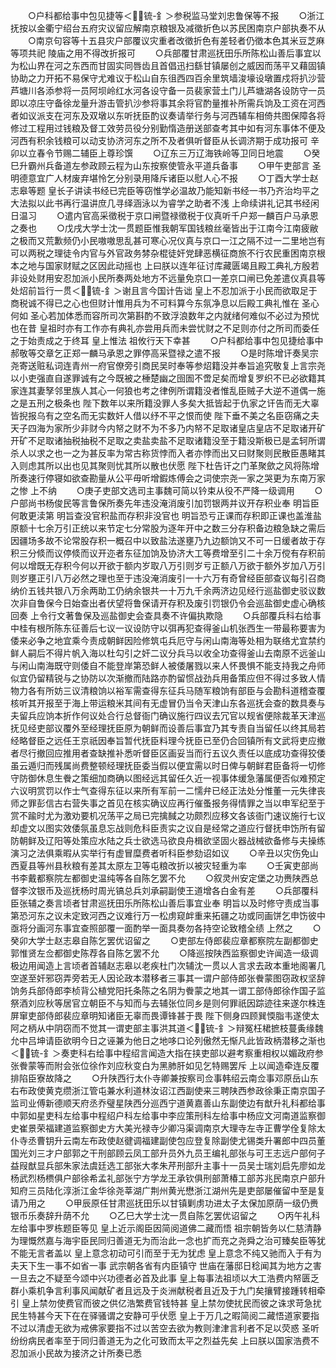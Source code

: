 <!-- { "loadSidebar": true } -->
　　○户科都给事中包见捷等＜锍-釒＞参税监马堂刘忠鲁保等不报
　　○浙江抚按以金衢宁绍台五府灾议留应解南京粮银及减徵折色以苏民困南京户部执奏不从
　　○南京句容等十五县灾户部覆议灾重者改徵折色有差轻者仍徵本色其米豆芝麻等项共祀  陵庙之用不得改折报可
　　○兵部覆甘肃巡抚田乐所陈松山善后事宜以为松山界在河之东西而甘固实同唇齿且首倡迅扫繇甘镇屡创之威因而荡平又藉固镇协助之力开拓不易保守尤难议于松山自东徂西四百余里筑墙浚壕设墩置戍将扒沙营芦塘川各添参将一员阿坝岭红水河各设守备一员裴家营土门儿芦塘湖各设防守一员即以凉庄守备徐龙量升游击管扒沙参将事其余将官酌量推补所需兵饷及工资在河西者如议派支在河东及双墩以东听抚臣酌议奏请举行务与河西辅车相倚共图保障各将修过工程用过钱粮及督工效劳员役分别勤惰造册送部查考其中如有河东事体不便及河西有积余钱粮可以动支协济河东之所不及者俱听督臣从长调济期于成功报可  辛卯以立春令节赐二辅臣上尊珍馔
　　○辽东三万辽海铁岭等卫同日地震
　　○癸巳升霸州兵备道左参政顾云程为山东按察使管永平道兵备事
　　○甲午吏部言  圣明德意宜广人材废弃堪怜乞分别录用降斥诸臣以慰人心不报
　　○丁酉大学士赵志皋等题  皇长子讲读书经已完臣等窃惟学必温故乃能知新书经一书乃齐治均平之大法拟以此书再行温讲庶几寻绎涵泳以为睿学之助者不浅  上命续讲礼记其书经闲日温习
　　○遣内官高采徵税于京口闸暨禄徵税于仪真听千户郑一麟百户马承恩之奏也
　　○戊戌大学士沈一贯题臣惟我朝军国钱粮丝毫皆出于江南今江南疲敝之极而又荒歉频仍小民嗷嗷思乱甚可寒心况仪真与京口一江之隔不过一二里地岂有可以两税之理徒令内官与外官政务棼杂棍徒奸党肆恶横征商旅不行农民重困南京根本之地与国家财赋之区因此动摇也  上曰朕以连年征讨库藏匮竭且殿工典礼方殷若非设处财用安忍加派小民所奏两处地方不远量免京口一差京口闸已免差遣仪真县等处炤前旨行一贯＜锍-釒＞谢且言今国计告诎  皇上不忍加派于小民而欲取足于商税诚不得已之心也但财计惟用兵为不可料算今东氛净息以后殿工典礼惟在  圣心何如  圣心若加体悉而容所司次第斟酌不致浮浪数年之内就绪何难似不必过为预忧也在昔  皇祖时亦有工作亦有典礼亦尝用兵而未尝忧财之不足则亦付之所司而委任之于始责成之于终耳  皇上惟法  祖攸行天下幸甚
　　○户科都给事中包见捷给事中郝敬等交章乞正郑一麟马承恩之罪停高采暨禄之遣不报
　　○是时陈增讦奏吴宗尧寄送赃私词连青州一府官僚旁引商民吴时奉等参炤籍没并奉旨追究敬复上言宗尧以小吏强直自遂罪诚有之今既被之棰楚幽之囹圄不啻足矣而增复罗织不已必欲籍其家连其妻孥邻里族人其心一何狼也考之律例所谓籍没者惟乱臣贼子大逆不道偶一施之是五刑之极条也  陛下数年以来所籍没罪人多矣大抵皆起于仇家之讦告而无大辜皆掜报乌有之空名而无实数奸人借以纾不平之恨而使  陛下垂不美之名臣窃痛之夫天子四海为家所少非财今内帑之财不为不多乃内帑不足取诸皇店皇店不足取诸开矿开矿不足取诸抽税抽税不足取之卖盐卖盐不足取诸籍没至于籍没斯极已是孟轲所谓杀人以求之也一之为甚反率为常古称货悖而入者亦悖而出又曰财聚则民散臣愚睹其入则虑其所以出也见其聚则忧其所以散也伏愿  陛下杜告讦之门革聚歛之风将陈增所奏速行停寝如欲查勘量从公平毋听增鍜炼傅会之词使宗尧一家之哭更为东南万家之惨  上不纳
　　○庚子吏部文选司主事魏可简以钤束从役不严降一级调用
　　○户部尚书杨俊民等言鲁保所奏先年违没淹消废引加罚银两并议开存积业奉  明旨臣何敢更渎第  明旨查没官积盐而存积非没官也  明旨恐亏正课而存积即正课也盖淮盐原额十七余万引正统以来节定七分常股为逐年开中之数三分存积备边粮急缺之需后因疆场多故不论常股存积一概召中以致盐法遂壅乃九边额饷又不可一日缓者故于存积三分倐而议停倐而议开迩者东征加饷及协济大工等费增至引二十余万傥有存积前何以增既无存积今何以开欲于额内岁取八万引则岁亏正额八万欲于额外岁加八万引则岁壅正引八万必然之理也至于违没淹消废引一十六万有奇曾经臣部查议每引召商纳价五钱共银八万余两助工仍纳余银共一十万九千余两济边见经行巡盐御史驳议数次非自鲁保今日始查出者伏望将鲁保请开存积及废引罚银仍令会巡盐御史虚心确核回奏  上令行文著鲁保及巡盐御史会查具奏不许偏执欺隐
　　○兵部覆兵科右给事中桂有根所陈东征善后七议一议设防守以弭再犯查得釜山机张西生一带最称要害为倭来必争之地宜乘今责成朝鲜因险修筑屯兵厄守与闲山南海等处相为联络尤宜禁约鲜人嗣后不得片帆入海以杜勾引之奸二议分兵马以收全功查得釜山去南原不远釜山与闲山南海既守则倭自不能登岸第恐鲜人被倭屠戮以来人怀畏惧不能支持我之舟师似宜仍留精锐与之协防以次渐撤而陆路亦酌留惯战劲兵用备策应但不得过多致人情物力各有所妨三议清粮饷以裕军需查得东征兵马随军粮饷有部臣与会勘科道稽查覆核听其开报至于海上带运粮米其间有无虚冒仍当令天津山东各巡抚会查的数具奏与夫留兵应饷本折作何议处合行总督衙门确议施行四议去冗官以规省便除裁革天津巡抚见经吏部议覆外至经理抚臣原为朝鲜而设善后事宜乃其专责自当留任以终其局若经略督臣之远任王京祇因奉旨暂代抚臣料理今抚臣已至仍合回镇所有文武将吏应撤者尽行撤回应推用者查缺推补悉听督臣区画妥当而行五议久责任以底成功查得狡倭虽云遁归而残属尚费整顿经理抚臣委当假以便宜需以时日俾与朝鲜君臣备将一切修守防御休息生餋之策细加商确以图经远其留任久近一视事体缓急藩属便否似难预定六议明赏罚以作士气查得东征以来所有军前一二懦弁已经正法处分惟董一元失律丧师之罪彭信古右营失事之首见在核实确议应再行催蚤报务得情罪之当以申军纪至于赏不踰时尤为激劝要机况荡平之局已完擒馘之功颇烈应移文各该衙门速议施行七议却虚文以图实效倭氛虽息忘战则危科臣责实之议自是经常之道应行督抚申饬所有留防朝鲜及辽阳等处策应水陆之兵士欲选马欲良舟楫欲坚固火器战械欲备修与夫操练演习之法俱乘暇从实举行有虚冒糜费者听科臣参劾诏如议
　　○辛丑以灾伤免山西夏县等州县秋粮有差其太原左卫等屯粮改折以被灾轻重为率
　　○壬寅吏部尚书李戴都察院左都御史温纯等各自陈乞罢不允
　　○叙灵州安定堡之功赉陕西总督李汶银币及巡抚杨时周光镐总兵刘承嗣副使王道增各白金有差
　　○兵部覆科臣张辅之奏言顷者甘肃巡抚田乐所陈松山善后事宜业奉  明旨以及时修守责成当事第恐河东之议未定致河西之议难行万一松虏窥衅重来拓疆之功或同画饼乞申饬彼中亟将分画河东事宜查照部覆一面酌举一面具奏勿各持空论致稽全绩  上然之
　　○癸卯大学士赵志皋自陈乞罢优诏留之
　　○吏部左侍郎裴应章都察院左副都御史郭惟贤左佥都御史陈荐各自陈乞罢不允
　　○降巡按陕西监察御史许闻造一级调极边用闻造上言顷者首辅赵志皋以老疾杜门次辅沈一贯以人言求去政本重地阁署几空遂至奸邪窃弄旁若无人因论政本潜移者三事其一谓户部侍郎张餋蒙图窃政权坚辞饷务兵部侍郎李桢背公植党阳托条陈之名阴为餋蒙之地其一谓工部侍郎徐作国子监祭酒刘应秋等居官立朝臣不与知而与去辅张位同乡是则何罪祇因踪迹往来遂尔株连屏窜吏部侍郎裴应章明知诸臣无辜而畏谭锋甚于畏  陛下侧身四顾巽愞脂韦遂使太阿之柄从中阴窃而不觉其一谓吏部主事洪其道＜锍-釒＞辩冤枉桾摭枝蔓夤缘魏允中吕坤请臣欲明今日之诬兼为他日之地哆口论列傲然无惭凡此皆政柄潜移之渐也＜锍-釒＞奏吏科右给事中程绍言闻造大指在挟吏部以避考察重相权以媚政府参张餋蒙等而附会张位徐作刘应秋变白为黑肺肝如见乞特赐罢斥  上以闻造牵连反覆排陷臣寮故降之
　　○升陕西行太仆寺卿兼按察司佥事韩绍云南佥事邓原岳山东右布政使黄克缵浙江管屯兼水利道林汝诏江西副使来三聘陕西参政徐秉正南京国子监司业傅新德顺天府丞乔璧星陕西分巡西宁道黄嘉善山东副使边有猷升礼科都给事中郭如星吏科左给事中程绍户科左给事中李应策刑科左给事中杨应文河南道监察御史崔景荣福建道监察御史方大美光禄寺少卿冯渠调南京大理寺左寺正曹学佺复除太仆寺丞曹钥升云南左布政使赵徤调福建副使包应登复除副使尤锡类升署郎中四员董国光刘三才户部郭之干刑部顾云凤工部升员外九员王编礼部张与可王志远户部何子益叚猷显兵部朱家法虞廷选工部张大孝朱芹刑部升主事十一员吴士瑞刘启先廖如龙杨武烈杨槚俱户部徐希孟礼部张宁方学龙王承钦俱刑部萧椿工部苏兆民南京户部升知府三员陆化淳浙江金华徐尧莘湖广荆州黄光懋浙江湖州先是吏部屡催留中至是复请乃用之
　　○甲辰原任甘肃巡抚田乐以甘镇剿虏功进太子太保加原荫一级仍赉银币乐奏辞升荫不允
　　○乙巳大学士沈一贯自陈乞罢优诏留之
　　○丙午礼科左给事中罗栋题臣等见  皇上近示阁臣因简阅道佛二藏而悟  祖宗朝皆务以仁慈清静为理慨然嘉与海宇臣民同归善道无为而治此一念也扩而充之尧舜之治可臻矣臣等犹不能无言者盖以  皇上意念初动可引而至于无为犹虑  皇上意念不纯又驰而入于有为夫天下生一事不如省一事  武宗朝各省有内臣镇守  世庙在藩邸日稔闻其为地方之害一旦去之不疑至今颂中兴功德者必首及此事  皇上每事法祖顷以大工浩费内帑匮乏群小乘机争言利事风闻献矿者且远及于炎洲献税者且近及于九门矣攘臂接踵转相牵引  皇上禁勿使费官而彼之供亿浩繁费官钱特甚  皇上禁勿使扰民而彼之诛求苛急扰民生特甚今天下在在驿骚谓之安静可乎伏愿  皇上于万几之暇简阅二藏悟道家要指不过以清虚无欲为戒佛家要指不过以苦空去欲为教则津津言利者不足以荧惑  圣听纷纷病民者率至于同归善道无为之化可致而太平之烈益先矣  上曰朕以国家浩费不忍加派小民故为接济之计所奏已悉
